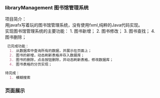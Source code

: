 ### libraryManagement  图书馆管理系统
项目简介：<br>
用javafx写着玩的图书馆管理系统，没有使用fxml,纯粹的Java代码实现。<br>
实现图书馆管理系统的主要功能：
    1. 图书新增；
    2. 图书修改；
    3. 图书查找；
    4. 图书删除；
~~~markdown
 已完成功能：
  1. 从数据库中查询所有的数据，并展示在页面上；
  2. 图书的新增，动态刷新表格并存入数据库；
  3. 图书的删除，点击按钮删除，并动态刷新表格，修改数据库；
  4. 图书表格的分页实现；
~~~

~~~markdown
待完成：
  1. 模糊搜索
~~~

### 页面展示